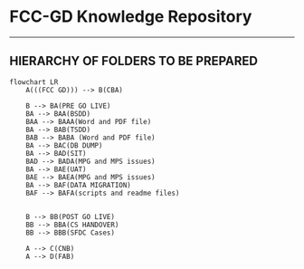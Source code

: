 # FCC-GD Knowledge Repository

----------------
## HIERARCHY OF FOLDERS TO BE PREPARED

```mermaid
flowchart LR
    A(((FCC GD))) --> B(CBA)
	
    B --> BA(PRE GO LIVE)
	BA --> BAA(BSDD)
	BAA --> BAAA(Word and PDF file)
	BA --> BAB(TSDD)
	BAB --> BABA (Word and PDF file)
	BA --> BAC(DB DUMP)
	BA --> BAD(SIT)
	BAD --> BADA(MPG and MPS issues)
	BA --> BAE(UAT)
	BAE --> BAEA(MPG and MPS issues)
	BA --> BAF(DATA MIGRATION)
	BAF --> BAFA(scripts and readme files)

	
	B --> BB(POST GO LIVE)
	BB --> BBA(CS HANDOVER)
	BB --> BBB(SFDC Cases)
    
    A --> C(CNB)
	A --> D(FAB)
 
```
